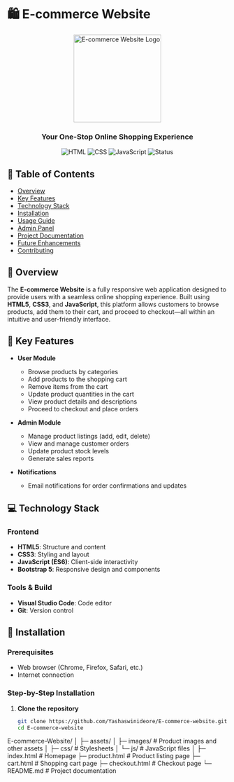 # 🛍️ E-commerce Website

<div align="center">
<img src="https://cdn-icons-png.flaticon.com/512/891/891462.png" alt="E-commerce Website Logo" width="200">
  <br>
  <h3>Your One-Stop Online Shopping Experience</h3>
  
  ![HTML](https://img.shields.io/badge/html-5-orange)
  ![CSS](https://img.shields.io/badge/css-3-brightgreen)
  ![JavaScript](https://img.shields.io/badge/javascript-ES6-blue)
  ![Status](https://img.shields.io/badge/status-active-success)
</div>

## 📑 Table of Contents
- [Overview](#-overview)
- [Key Features](#-key-features)
- [Technology Stack](#-technology-stack)
- [Installation](#-installation)
- [Usage Guide](#-usage-guide)
- [Admin Panel](#-admin-panel)
- [Project Documentation](#-project-documentation)
- [Future Enhancements](#-future-enhancements)
- [Contributing](#-contributing)

## 🌟 Overview

The **E-commerce Website** is a fully responsive web application designed to provide users with a seamless online shopping experience. Built using **HTML5**, **CSS3**, and **JavaScript**, this platform allows customers to browse products, add them to their cart, and proceed to checkout—all within an intuitive and user-friendly interface.

## 🔑 Key Features

- **User Module**
  - Browse products by categories
  - Add products to the shopping cart
  - Remove items from the cart
  - Update product quantities in the cart
  - View product details and descriptions
  - Proceed to checkout and place orders

- **Admin Module**
  - Manage product listings (add, edit, delete)
  - View and manage customer orders
  - Update product stock levels
  - Generate sales reports

- **Notifications**
  - Email notifications for order confirmations and updates

## 💻 Technology Stack

### Frontend
- **HTML5**: Structure and content
- **CSS3**: Styling and layout
- **JavaScript (ES6)**: Client-side interactivity
- **Bootstrap 5**: Responsive design and components

### Tools & Build
- **Visual Studio Code**: Code editor
- **Git**: Version control

## 🔧 Installation

### Prerequisites
- Web browser (Chrome, Firefox, Safari, etc.)
- Internet connection

### Step-by-Step Installation

1. **Clone the repository**
   ```bash
   git clone https://github.com/Yashaswinideore/E-commerce-website.git
   cd E-commerce-website

E-commerce-Website/
│
├─ assets/
│   ├─ images/           # Product images and other assets
│   ├─ css/              # Stylesheets
│   └─ js/               # JavaScript files
│
├─ index.html            # Homepage
├─ product.html          # Product listing page
├─ cart.html             # Shopping cart page
├─ checkout.html         # Checkout page
└─ README.md             # Project documentation
